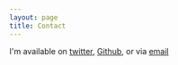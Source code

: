 ```yaml
---
layout: page
title: Contact
---
```


I'm available on [twitter](https://twitter.com/ohflanders), [Github](https://github.com/KASanders), or via [email](mailto:kasander@sewanee.edu)
